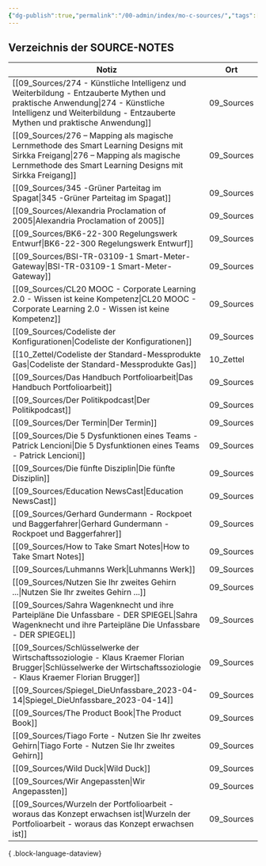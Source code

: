```yaml
---
{"dg-publish":true,"permalink":"/00-admin/index/mo-c-sources/","tags":["class/index"],"noteIcon":""}
---
```


 
## Verzeichnis der SOURCE-NOTES

| Notiz                                                                                                                                                                                                        | Ort        |
| ------------------------------------------------------------------------------------------------------------------------------------------------------------------------------------------------------------ | ---------- |
| [[09_Sources/274 - Künstliche Intelligenz und Weiterbildung - Entzauberte Mythen und praktische Anwendung\|274 - Künstliche Intelligenz und Weiterbildung - Entzauberte Mythen und praktische Anwendung]] | 09_Sources |
| [[09_Sources/276 – Mapping als magische Lernmethode des Smart Learning Designs mit Sirkka Freigang\|276 – Mapping als magische Lernmethode des Smart Learning Designs mit Sirkka Freigang]]               | 09_Sources |
| [[09_Sources/345 -Grüner Parteitag im Spagat\|345 -Grüner Parteitag im Spagat]]                                                                                                                           | 09_Sources |
| [[09_Sources/Alexandria Proclamation of 2005\|Alexandria Proclamation of 2005]]                                                                                                                           | 09_Sources |
| [[09_Sources/BK6-22-300 Regelungswerk Entwurf\|BK6-22-300 Regelungswerk Entwurf]]                                                                                                                         | 09_Sources |
| [[09_Sources/BSI-TR-03109-1 Smart-Meter-Gateway\|BSI-TR-03109-1 Smart-Meter-Gateway]]                                                                                                                     | 09_Sources |
| [[09_Sources/CL20 MOOC - Corporate Learning 2.0 - Wissen ist keine Kompetenz\|CL20 MOOC - Corporate Learning 2.0 - Wissen ist keine Kompetenz]]                                                           | 09_Sources |
| [[09_Sources/Codeliste der Konfigurationen\|Codeliste der Konfigurationen]]                                                                                                                               | 09_Sources |
| [[10_Zettel/Codeliste der Standard-Messprodukte Gas\|Codeliste der Standard-Messprodukte Gas]]                                                                                                            | 10_Zettel  |
| [[09_Sources/Das Handbuch Portfolioarbeit\|Das Handbuch Portfolioarbeit]]                                                                                                                                 | 09_Sources |
| [[09_Sources/Der Politikpodcast\|Der Politikpodcast]]                                                                                                                                                     | 09_Sources |
| [[09_Sources/Der Termin\|Der Termin]]                                                                                                                                                                     | 09_Sources |
| [[09_Sources/Die 5 Dysfunktionen eines Teams - Patrick Lencioni\|Die 5 Dysfunktionen eines Teams - Patrick Lencioni]]                                                                                     | 09_Sources |
| [[09_Sources/Die fünfte Disziplin\|Die fünfte Disziplin]]                                                                                                                                                 | 09_Sources |
| [[09_Sources/Education NewsCast\|Education NewsCast]]                                                                                                                                                     | 09_Sources |
| [[09_Sources/Gerhard Gundermann - Rockpoet und Baggerfahrer\|Gerhard Gundermann - Rockpoet und Baggerfahrer]]                                                                                             | 09_Sources |
| [[09_Sources/How to Take Smart Notes\|How to Take Smart Notes]]                                                                                                                                           | 09_Sources |
| [[09_Sources/Luhmanns Werk\|Luhmanns Werk]]                                                                                                                                                               | 09_Sources |
| [[09_Sources/Nutzen Sie Ihr zweites Gehirn ...\|Nutzen Sie Ihr zweites Gehirn ...]]                                                                                                                       | 09_Sources |
| [[09_Sources/Sahra Wagenknecht und ihre Parteipläne Die Unfassbare - DER SPIEGEL\|Sahra Wagenknecht und ihre Parteipläne Die Unfassbare - DER SPIEGEL]]                                                   | 09_Sources |
| [[09_Sources/Schlüsselwerke der Wirtschaftssoziologie - Klaus Kraemer Florian Brugger\|Schlüsselwerke der Wirtschaftssoziologie - Klaus Kraemer Florian Brugger]]                                         | 09_Sources |
| [[09_Sources/Spiegel_DieUnfassbare_2023-04-14\|Spiegel_DieUnfassbare_2023-04-14]]                                                                                                                         | 09_Sources |
| [[09_Sources/The Product Book\|The Product Book]]                                                                                                                                                         | 09_Sources |
| [[09_Sources/Tiago Forte - Nutzen Sie Ihr zweites Gehirn\|Tiago Forte - Nutzen Sie Ihr zweites Gehirn]]                                                                                                   | 09_Sources |
| [[09_Sources/Wild Duck\|Wild Duck]]                                                                                                                                                                       | 09_Sources |
| [[09_Sources/Wir Angepassten\|Wir Angepassten]]                                                                                                                                                           | 09_Sources |
| [[09_Sources/Wurzeln der Portfolioarbeit - woraus das Konzept erwachsen ist\|Wurzeln der Portfolioarbeit - woraus das Konzept erwachsen ist]]                                                             | 09_Sources |

{ .block-language-dataview}


